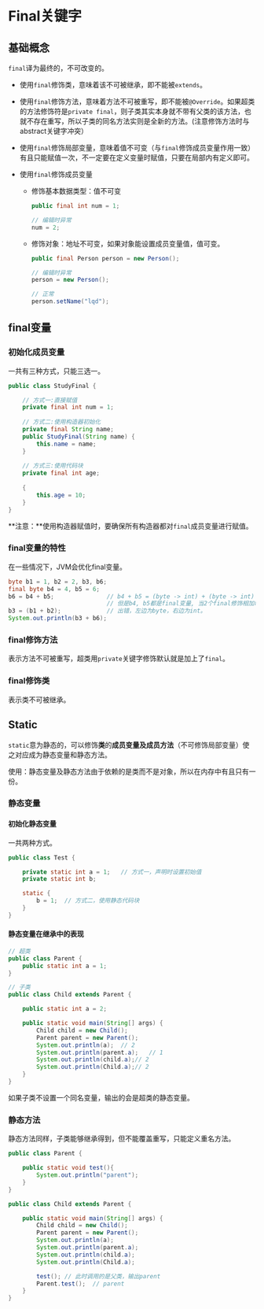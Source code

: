 # Final关键字

## 基础概念

`final`译为最终的，不可改变的。

- 使用`final`修饰类，意味着该不可被继承，即不能被`extends`。

- 使用`final`修饰方法，意味着方法不可被重写，即不能被`@Override`。如果超类的方法修饰符是`private final`，则子类其实本身就不带有父类的该方法，也就不存在重写，所以子类的同名方法实则是全新的方法。(注意修饰方法时与abstract关键字冲突）

- 使用`final`修饰局部变量，意味着值不可变（与`final`修饰成员变量作用一致）有且只能赋值一次，不一定要在定义变量时赋值，只要在局部内有定义即可。

- 使用`final`修饰成员变量

  - 修饰基本数据类型：值不可变

    ```java
    public final int num = 1;
    
    // 编辑时异常
    num = 2;
    ```

  - 修饰对象：地址不可变，如果对象能设置成员变量值，值可变。

    ```java
    public final Person person = new Person();
    
    // 编辑时异常
    person = new Person();
    
    // 正常
    person.setName("lqd");
    ```

    

## final变量

### 初始化成员变量

一共有三种方式，只能三选一。

```java
public class StudyFinal {

    // 方式一:直接赋值
    private final int num = 1;
    
    // 方式二:使用构造器初始化
    private final String name;
    public StudyFinal(String name) {
        this.name = name;
    }
    
    // 方式三:使用代码块
    private final int age;
    
    {
        this.age = 10;
    }
}
```

**注意：**使用构造器赋值时，要确保所有构造器都对`final`成员变量进行赋值。



### final变量的特性

在一些情况下，JVM会优化final变量。

```java
byte b1 = 1, b2 = 2, b3, b6;
final byte b4 = 4, b5 = 6;
b6 = b4 + b5;				// b4 + b5 = (byte -> int) + (byte -> int) = int + int
							// 但是b4, b5都是final变量, 当2个final修饰相加时候会转换为左边变量的类型
b3 = (b1 + b2);				// 出错，左边为byte，右边为int。
System.out.println(b3 + b6);
```

### final修饰方法

表示方法不可被重写，超类用`private`关键字修饰默认就是加上了`final`。

### final修饰类

表示类不可被继承。

## Static

`static`意为静态的，可以修饰**类**的**成员变量及成员方法**（不可修饰局部变量）使之对应成为静态变量和静态方法。

使用：静态变量及静态方法由于依赖的是类而不是对象，所以在内存中有且只有一份。

### 静态变量

#### 初始化静态变量

一共两种方式。

```java
public class Test {

    private static int a = 1;	// 方式一，声明时设置初始值
    private static int b;			

    static {
        b = 1;	// 方式二，使用静态代码块
    }
}  
```

#### 静态变量在继承中的表现

```java
// 超类
public class Parent {
    public static int a = 1;
}

// 子类
public class Child extends Parent {

    public static int a = 2;

    public static void main(String[] args) {
        Child child = new Child();
        Parent parent = new Parent();
        System.out.println(a);	// 2
        System.out.println(parent.a);	// 1
        System.out.println(child.a);// 2
        System.out.println(Child.a);// 2
    }
}
```

如果子类不设置一个同名变量，输出的会是超类的静态变量。

### 静态方法

静态方法同样，子类能够继承得到，但不能覆盖重写，只能定义重名方法。

```java
public class Parent {

    public static void test(){
        System.out.println("parent");
    }
}

public class Child extends Parent {

    public static void main(String[] args) {
        Child child = new Child();
        Parent parent = new Parent();
        System.out.println(a);
        System.out.println(parent.a);
        System.out.println(child.a);
        System.out.println(Child.a);

        test();	// 此时调用的是父类，输出parent
        Parent.test();	// parent
    }
}
```

